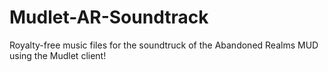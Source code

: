 # Mudlet-AR-Soundtrack
Royalty-free music files for the soundtruck of the Abandoned Realms MUD using the Mudlet client!
